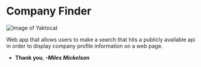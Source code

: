 # **Company Finder**

![Image of Yaktocat](https://octodex.github.com/images/yaktocat.png)

Web app that allows users to make a search that hits a publicly available api in order to display company profile information on a web page.

* **Thank you**, ***-Miles Mickelson***
